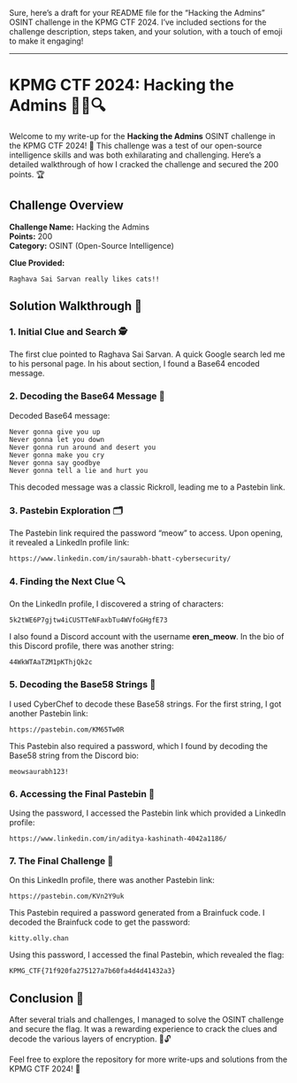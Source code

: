 Sure, here’s a draft for your README file for the “Hacking the Admins” OSINT challenge in the KPMG CTF 2024. I’ve included sections for the challenge description, steps taken, and your solution, with a touch of emoji to make it engaging!

---

# KPMG CTF 2024: Hacking the Admins 🕵️‍♂️🔍

Welcome to my write-up for the **Hacking the Admins** OSINT challenge in the KPMG CTF 2024! 🚀 This challenge was a test of our open-source intelligence skills and was both exhilarating and challenging. Here’s a detailed walkthrough of how I cracked the challenge and secured the 200 points. 🏆

## Challenge Overview

**Challenge Name:** Hacking the Admins  
**Points:** 200  
**Category:** OSINT (Open-Source Intelligence)  

**Clue Provided:**  
```
Raghava Sai Sarvan really likes cats!!
```

## Solution Walkthrough 🧩

### 1. Initial Clue and Search 🕵️

The first clue pointed to Raghava Sai Sarvan. A quick Google search led me to his personal page. In his about section, I found a Base64 encoded message.

### 2. Decoding the Base64 Message 📜

Decoded Base64 message:
```
Never gonna give you up
Never gonna let you down
Never gonna run around and desert you
Never gonna make you cry
Never gonna say goodbye
Never gonna tell a lie and hurt you
```

This decoded message was a classic Rickroll, leading me to a Pastebin link.

### 3. Pastebin Exploration 🗂️

The Pastebin link required the password “meow” to access. Upon opening, it revealed a LinkedIn profile link:
```
https://www.linkedin.com/in/saurabh-bhatt-cybersecurity/
```

### 4. Finding the Next Clue 🔍

On the LinkedIn profile, I discovered a string of characters:
```
5k2tWE6P7gjtw4iCUSTTeNFaxbTu4WVfoGHgfE73
```

I also found a Discord account with the username **eren_meow**. In the bio of this Discord profile, there was another string:
```
44WkWTAaTZM1pKThjQk2c
```

### 5. Decoding the Base58 Strings 🔑

I used CyberChef to decode these Base58 strings. For the first string, I got another Pastebin link:
```
https://pastebin.com/KM65Tw0R
```

This Pastebin also required a password, which I found by decoding the Base58 string from the Discord bio:
```
meowsaurabh123!
```

### 6. Accessing the Final Pastebin 📎

Using the password, I accessed the Pastebin link which provided a LinkedIn profile:
```
https://www.linkedin.com/in/aditya-kashinath-4042a1186/
```

### 7. The Final Challenge 🏁

On this LinkedIn profile, there was another Pastebin link:
```
https://pastebin.com/KVn2Y9uk
```

This Pastebin required a password generated from a Brainfuck code. I decoded the Brainfuck code to get the password:
```
kitty.olly.chan
```

Using this password, I accessed the final Pastebin, which revealed the flag:

```
KPMG_CTF{71f920fa275127a7b60fa4d4d41432a3}
```

## Conclusion 🎉

After several trials and challenges, I managed to solve the OSINT challenge and secure the flag. It was a rewarding experience to crack the clues and decode the various layers of encryption. 🧠🔓

Feel free to explore the repository for more write-ups and solutions from the KPMG CTF 2024! 🚀
